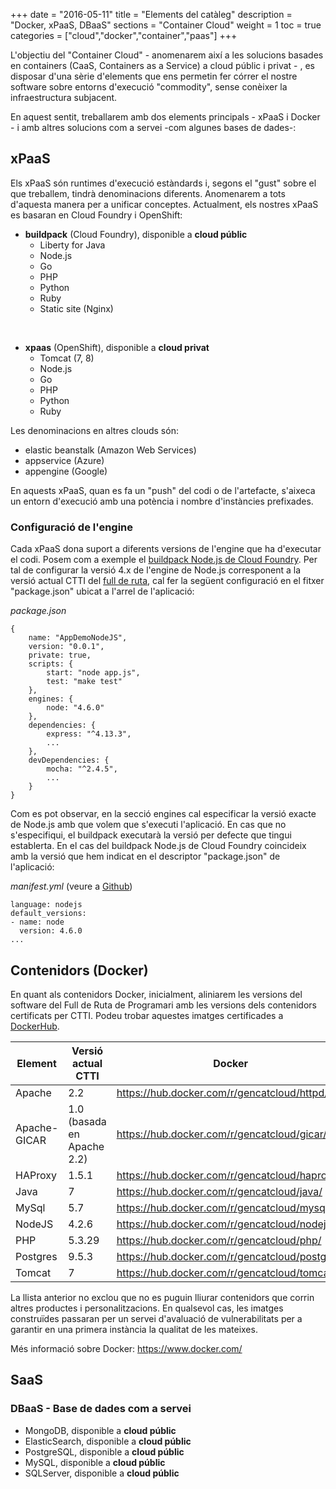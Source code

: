 +++
date        = "2016-05-11"
title       = "Elements del catàleg"
description = "Docker, xPaaS, DBaaS"
sections    = "Container Cloud"
weight      = 1
toc = true
categories  = ["cloud","docker","container","paas"]
+++

L'objectiu del "Container Cloud" - anomenarem així a les solucions basades en containers (CaaS, Containers as a Service) a cloud públic i privat - , es disposar d'una sèrie d'elements que ens permetin fer córrer el nostre software sobre entorns d'execució "commodity", sense conèixer la infraestructura subjacent.

En aquest sentit, treballarem amb dos elements principals - xPaaS i Docker - i amb altres solucions com a servei -com algunes bases de dades-:

## **xPaaS**

Els xPaaS són runtimes d'execució estàndards i, segons el "gust" sobre el que treballem, tindrà denominacions diferents. Anomenarem a tots d'aquesta manera per a unificar conceptes. Actualment, els nostres xPaaS es basaran en Cloud Foundry i OpenShift: 


- **buildpack** (Cloud Foundry), disponible a **cloud públic**
	* Liberty for Java
	* Node.js
	* Go
	* PHP
	* Python
	* Ruby
	* Static site (Nginx)

<br />

- **xpaas** (OpenShift), disponible a **cloud privat**
	* Tomcat (7, 8)
	* Node.js
	* Go
	* PHP
	* Python
	* Ruby

Les denominacions en altres clouds són:

- elastic beanstalk (Amazon Web Services)
- appservice (Azure)
- appengine (Google)

En aquests xPaaS, quan es fa un "push" del codi o de l'artefacte, s'aixeca un entorn d'execució amb una potència i nombre d'instàncies prefixades.


### Configuració de l'engine

Cada xPaaS dona suport a diferents versions de l'engine que ha d'executar el codi. Posem com a exemple el [buildpack Node.js de Cloud Foundry](https://github.com/cloudfoundry/nodejs-buildpack). Per tal de configurar la versió 4.x de l'engine de Node.js corresponent a la versió actual CTTI del [full de ruta](https://portic.ctti.gencat.cat/les_tic/Normativa/arquitectura/Documents/Full%20de%20Ruta%20del%20Programari.pdf#search=full%20de%20ruta), cal fer la següent configuració en el fitxer "package.json" ubicat a l'arrel de l'aplicació:

_package.json_

```
{
	name: "AppDemoNodeJS",
	version: "0.0.1",
	private: true,
	scripts: {
		start: "node app.js",
		test: "make test"
	},
	engines: {
		node: "4.6.0"
	},
	dependencies: {
		express: "^4.13.3",
		...
	},
	devDependencies: {
		mocha: "^2.4.5",
		...
	}
}
```

Com es pot observar, en la secció engines cal especificar la versió exacte de Node.js amb que volem que s'executi l'aplicació. En cas que no s'especifiqui, el buildpack executarà la versió per defecte que tingui establerta. En el cas del buildpack Node.js de Cloud Foundry coincideix amb la versió que hem indicat en el descriptor "package.json" de l'aplicació:

_manifest.yml_ (veure a [Github](https://github.com/cloudfoundry/nodejs-buildpack/blob/master/manifest.yml))

```
language: nodejs
default_versions:
- name: node
  version: 4.6.0
...
```

## **Contenidors (Docker)**

En quant als contenidors Docker, inicialment, aliniarem les versions del software del Full de Ruta de Programari amb les versions dels contenidors certificats per CTTI. Podeu trobar aquestes imatges certificades a [DockerHub](https://hub.docker.com/r/gencatcloud/).


**Element**  | **Versió actual CTTI** | **Docker**
------------ | ----------------------- | ---------
Apache 		 | 2.2                     | https://hub.docker.com/r/gencatcloud/httpd/
Apache-GICAR | 1.0 (basada en Apache 2.2)                       | https://hub.docker.com/r/gencatcloud/gicar/
HAProxy		 | 1.5.1                   | https://hub.docker.com/r/gencatcloud/haproxy/
Java		 | 7		|	https://hub.docker.com/r/gencatcloud/java/
MySql 		 | 5.7                     | https://hub.docker.com/r/gencatcloud/mysql/
NodeJS 		 | 4.2.6                     | https://hub.docker.com/r/gencatcloud/nodejs/
PHP 		 | 5.3.29                   | https://hub.docker.com/r/gencatcloud/php/
Postgres	 | 9.5.3	                   | https://hub.docker.com/r/gencatcloud/postgres/
Tomcat  	 | 7                     | https://hub.docker.com/r/gencatcloud/tomcat/

La llista anterior no exclou que no es puguin lliurar contenidors que corrin altres productes i personalitzacions. En qualsevol cas, les imatges construïdes passaran per un servei d'avaluació de vulnerabilitats per a garantir en una primera instància la qualitat de les mateixes.

Més informació sobre Docker: https://www.docker.com/

## SaaS

### DBaaS - Base de dades com a servei

- MongoDB, disponible a **cloud públic**
- ElasticSearch, disponible a **cloud públic**
- PostgreSQL, disponible a **cloud públic**
- MySQL, disponible a **cloud públic**
- SQLServer, disponible a **cloud públic**
